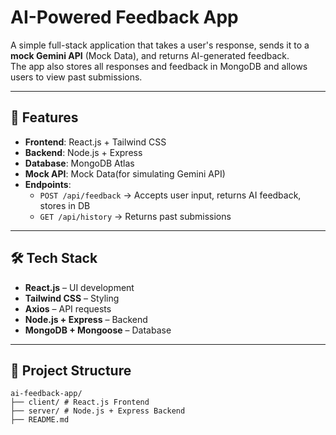 # AI-Powered Feedback App

A simple full-stack application that takes a user's response, sends it to a **mock Gemini API** (Mock Data), and returns AI-generated feedback.  
The app also stores all responses and feedback in MongoDB and allows users to view past submissions.

---

## 🚀 Features

- **Frontend**: React.js + Tailwind CSS
- **Backend**: Node.js + Express
- **Database**: MongoDB Atlas
- **Mock API**: Mock Data(for simulating Gemini API)
- **Endpoints**:
  - `POST /api/feedback` → Accepts user input, returns AI feedback, stores in DB
  - `GET /api/history` → Returns past submissions

---

## 🛠 Tech Stack

- **React.js** – UI development
- **Tailwind CSS** – Styling
- **Axios** – API requests
- **Node.js + Express** – Backend
- **MongoDB + Mongoose** – Database

---

## 📂 Project Structure

```
ai-feedback-app/
├── client/ # React.js Frontend
├── server/ # Node.js + Express Backend
├── README.md
```

